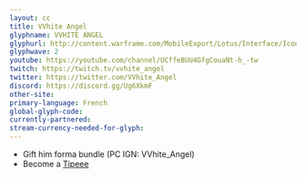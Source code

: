 ```yaml
---
layout: cc
title: VVhite Angel
glyphname: VVHITE ANGEL
glyphurl: http://content.warframe.com/MobileExport/Lotus/Interface/Icons/Player/ContentCreators/VVhiteAngel.png
glyphwave: 2
youtube: https://youtube.com/channel/UCffeBUU4GfgCouaNt-h_-tw
twitch: https://twitch.tv/vvhite_angel
twitter: https://twitter.com/VVhite_Angel
discord: https://discord.gg/Ug6XkmF
other-site: 
primary-language: French
global-glyph-code: 
currently-partnered: 
stream-currency-needed-for-glyph: 
---
```

* Gift him forma bundle (PC IGN: VVhite_Angel)
* Become a [Tipeee](https://www.tipeee.com/vvhite-angel-warframe)
